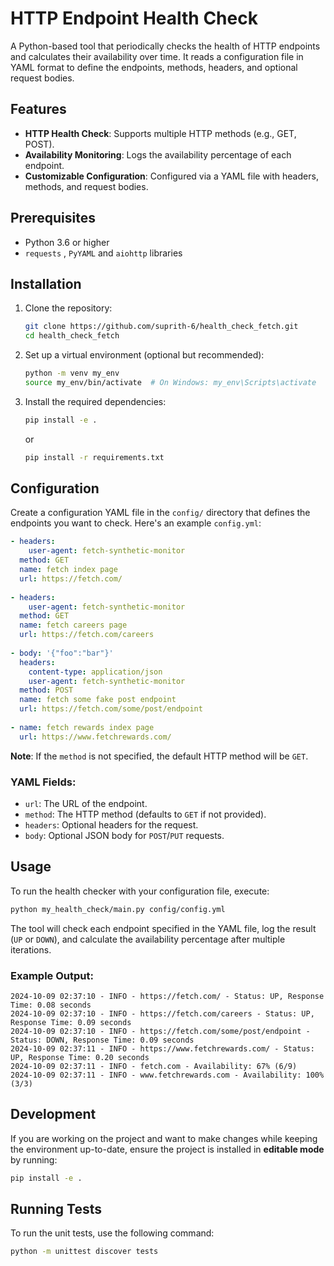 # HTTP Endpoint Health Check

A Python-based tool that periodically checks the health of HTTP endpoints and calculates their availability over time. It reads a configuration file in YAML format to define the endpoints, methods, headers, and optional request bodies.

## Features
- **HTTP Health Check**: Supports multiple HTTP methods (e.g., GET, POST).
- **Availability Monitoring**: Logs the availability percentage of each endpoint.
- **Customizable Configuration**: Configured via a YAML file with headers, methods, and request bodies.

## Prerequisites
- Python 3.6 or higher
- `requests` , `PyYAML` and `aiohttp` libraries

## Installation

1. Clone the repository:

    ```bash
    git clone https://github.com/suprith-6/health_check_fetch.git
    cd health_check_fetch
    ```

2. Set up a virtual environment (optional but recommended):

    ```bash
    python -m venv my_env
    source my_env/bin/activate  # On Windows: my_env\Scripts\activate
    ```

3. Install the required dependencies:

    ```bash
    pip install -e .
    ```

    or

    ```bash
    pip install -r requirements.txt
    ```

## Configuration

Create a configuration YAML file in the `config/` directory that defines the endpoints you want to check. Here's an example `config.yml`:

```yaml
- headers:
    user-agent: fetch-synthetic-monitor
  method: GET
  name: fetch index page
  url: https://fetch.com/
  
- headers:
    user-agent: fetch-synthetic-monitor
  method: GET
  name: fetch careers page
  url: https://fetch.com/careers
  
- body: '{"foo":"bar"}'
  headers:
    content-type: application/json
    user-agent: fetch-synthetic-monitor
  method: POST
  name: fetch some fake post endpoint
  url: https://fetch.com/some/post/endpoint
  
- name: fetch rewards index page
  url: https://www.fetchrewards.com/
```

**Note**: If the `method` is not specified, the default HTTP method will be `GET`.

### YAML Fields:
- `url`: The URL of the endpoint.
- `method`: The HTTP method (defaults to `GET` if not provided).
- `headers`: Optional headers for the request.
- `body`: Optional JSON body for `POST`/`PUT` requests.

## Usage

To run the health checker with your configuration file, execute:

```bash
python my_health_check/main.py config/config.yml
```

The tool will check each endpoint specified in the YAML file, log the result (`UP` or `DOWN`), and calculate the availability percentage after multiple iterations.

### Example Output:

```
2024-10-09 02:37:10 - INFO - https://fetch.com/ - Status: UP, Response Time: 0.08 seconds
2024-10-09 02:37:10 - INFO - https://fetch.com/careers - Status: UP, Response Time: 0.09 seconds
2024-10-09 02:37:10 - INFO - https://fetch.com/some/post/endpoint - Status: DOWN, Response Time: 0.09 seconds
2024-10-09 02:37:11 - INFO - https://www.fetchrewards.com/ - Status: UP, Response Time: 0.20 seconds
2024-10-09 02:37:11 - INFO - fetch.com - Availability: 67% (6/9)
2024-10-09 02:37:11 - INFO - www.fetchrewards.com - Availability: 100% (3/3)
```

## Development

If you are working on the project and want to make changes while keeping the environment up-to-date, ensure the project is installed in **editable mode** by running:

```bash
pip install -e .
```

## Running Tests

To run the unit tests, use the following command:

```bash
python -m unittest discover tests
```

